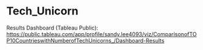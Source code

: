 # Tech_Unicorn

Results Dashboard (Tableau Public): https://public.tableau.com/app/profile/sandy.lee4093/viz/ComparisonofTOP10CountrieswithNumberofTechUnicorns_/Dashboard-Results

